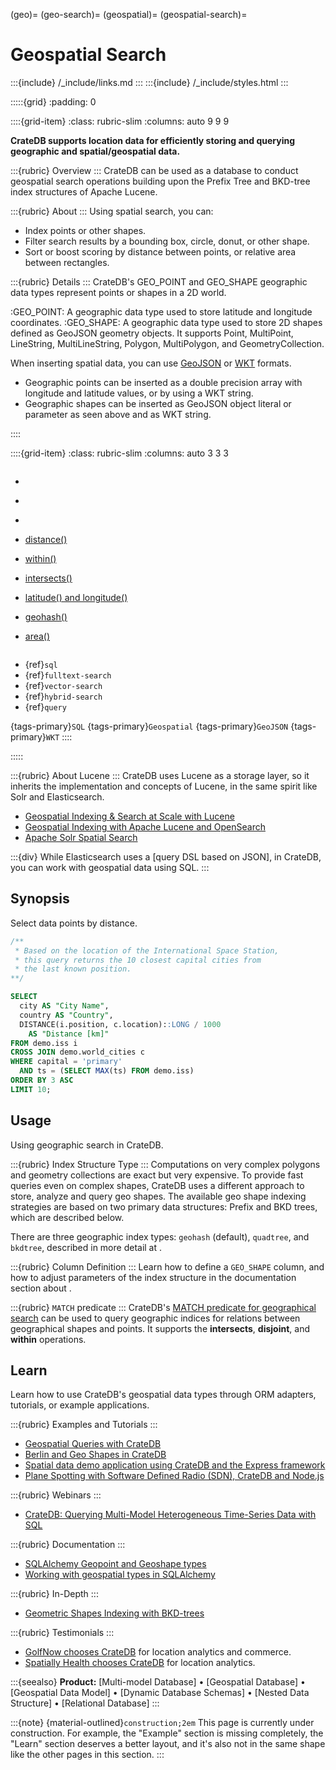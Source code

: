 (geo)=
(geo-search)=
(geospatial)=
(geospatial-search)=

# Geospatial Search

:::{include} /_include/links.md
:::
:::{include} /_include/styles.html
:::


:::::{grid}
:padding: 0

::::{grid-item}
:class: rubric-slim
:columns: auto 9 9 9

**CrateDB supports location data for efficiently storing and querying
geographic and spatial/geospatial data.**

:::{rubric} Overview
:::
CrateDB can be used as a database to conduct geospatial search operations
building upon the Prefix Tree and BKD-tree index structures of Apache Lucene.

:::{rubric} About
:::
Using spatial search, you can:
- Index points or other shapes.
- Filter search results by a bounding box, circle, donut, or other shape.
- Sort or boost scoring by distance between points, or relative area between rectangles.

:::{rubric} Details
:::
CrateDB's GEO_POINT and GEO_SHAPE geographic data types represent points
or shapes in a 2D world.

:GEO_POINT:
    A geographic data type used to store latitude and longitude coordinates.
:GEO_SHAPE:
    A geographic data type used to store 2D shapes defined as GeoJSON geometry
    objects. It supports Point, MultiPoint, LineString, MultiLineString,
    Polygon, MultiPolygon, and GeometryCollection.

When inserting spatial data, you can use [GeoJSON] or [WKT] formats.

- Geographic points can be inserted as a double precision array with longitude and
  latitude values, or by using a WKT string.
- Geographic shapes can be inserted as GeoJSON object literal or parameter as seen
  above and as WKT string.

::::


::::{grid-item}
:class: rubric-slim
:columns: auto 3 3 3

```{rubric} Reference Manual
```
- [](inv:crate-reference#data-types-geo-point)
- [](inv:crate-reference#data-types-geo-shape)
- [](inv:crate-reference#sql_dql_geo_search)

- [distance()](inv:crate-reference#scalar-distance)
- [within()](inv:crate-reference#scalar-within)
- [intersects()](inv:crate-reference#scalar-intersects)
- [latitude() and longitude()](inv:crate-reference#scalar-latitude-longitude)
- [geohash()](inv:crate-reference#scalar-geohash)
- [area()](inv:crate-reference#scalar-area)

```{rubric} Related
```
- {ref}`sql`
- {ref}`fulltext-search`
- {ref}`vector-search`
- {ref}`hybrid-search`
- {ref}`query`

{tags-primary}`SQL`
{tags-primary}`Geospatial`
{tags-primary}`GeoJSON`
{tags-primary}`WKT`
::::

:::::


:::{rubric} About Lucene
:::
CrateDB uses Lucene as a storage layer, so it inherits the implementation
and concepts of Lucene, in the same spirit like Solr and Elasticsearch.

- [Geospatial Indexing & Search at Scale with Lucene]
- [Geospatial Indexing with Apache Lucene and OpenSearch]
- [Apache Solr Spatial Search]

:::{div}
While Elasticsearch uses a [query DSL based on JSON], in CrateDB, you can work
with geospatial data using SQL.
:::


## Synopsis

Select data points by distance.

```sql
/**
 * Based on the location of the International Space Station,
 * this query returns the 10 closest capital cities from
 * the last known position.
**/

SELECT
  city AS "City Name",
  country AS "Country",
  DISTANCE(i.position, c.location)::LONG / 1000
    AS "Distance [km]"
FROM demo.iss i
CROSS JOIN demo.world_cities c
WHERE capital = 'primary'
  AND ts = (SELECT MAX(ts) FROM demo.iss)
ORDER BY 3 ASC
LIMIT 10;
```


## Usage

Using geographic search in CrateDB.

:::{rubric} Index Structure Type
:::
Computations on very complex polygons and geometry collections are exact but
very expensive. To provide fast queries even on complex shapes, CrateDB uses
a different approach to store, analyze and query geo shapes. The available
geo shape indexing strategies are based on two primary data structures: Prefix
and BKD trees, which are described below.

There are three geographic index types: `geohash` (default), `quadtree`, and
`bkdtree`, described in more detail at [](inv:crate-reference#type-geo_shape-index).

:::{rubric} Column Definition
:::
Learn how to define a `GEO_SHAPE` column, and how to adjust parameters of the
index structure in the documentation section about
[](inv:crate-reference#type-geo_shape-definition).

:::{rubric} `MATCH` predicate
:::
CrateDB's [MATCH predicate for geographical search] can be used to query
geographic indices for relations between geographical shapes and points.
It supports the **intersects**, **disjoint**, and **within** operations.


## Learn

Learn how to use CrateDB's geospatial data types through ORM adapters,
tutorials, or example applications.

:::{rubric} Examples and Tutorials
:::
- [Geospatial Queries with CrateDB]
- [Berlin and Geo Shapes in CrateDB]
- [Spatial data demo application using CrateDB and the Express framework]
- [Plane Spotting with Software Defined Radio (SDN), CrateDB and Node.js]

:::{rubric} Webinars
:::
- [CrateDB: Querying Multi-Model Heterogeneous Time-Series Data with SQL]

:::{rubric} Documentation
:::
- [SQLAlchemy Geopoint and Geoshape types]
- [Working with geospatial types in SQLAlchemy]

:::{rubric} In-Depth
:::
- [Geometric Shapes Indexing with BKD-trees]

:::{rubric} Testimonials
:::
- [GolfNow chooses CrateDB] for location analytics and commerce.
- [Spatially Health chooses CrateDB] for location analytics.


:::{seealso} **Product:**
[Multi-model Database] •
[Geospatial Database] •
[Geospatial Data Model] •
[Dynamic Database Schemas] •
[Nested Data Structure] •
[Relational Database]
:::



:::{note}
{material-outlined}`construction;2em` This page is currently under construction.
For example, the "Example" section is missing completely, the "Learn" section
deserves a better layout, and it's also not in the same shape like the other
pages in this section.
:::


[Apache Solr Spatial Search]: https://solr.apache.org/guide/solr/latest/query-guide/spatial-search.html
[Berlin and Geo Shapes in CrateDB]: https://cratedb.com/blog/geo-shapes-in-cratedb
[CrateDB: Querying Multi-Model Heterogeneous Time-Series Data with SQL]: https://cratedb.com/resources/videos/unleashing-the-power-of-multi-model-data-querying-heterogeneous-time-series-data-with-sql-in-cratedb
[GeoJSON]: https://en.wikipedia.org/wiki/GeoJSON
[Geometric Shapes Indexing with BKD-trees]: https://cratedb.com/blog/geometric-shapes-indexing-with-bkd-trees
[Geospatial Indexing & Search at Scale with Lucene]: https://portal.ogc.org/files/?artifact_id=90337
[Geospatial Indexing with Apache Lucene and OpenSearch]: https://talks.osgeo.org/foss4g-2022/talk/KPQ97A/
[Geospatial Queries with CrateDB]: https://cratedb.com/blog/geospatial-queries-with-crate-data
[GolfNow chooses CrateDB]: https://cratedb.com/resources/videos/interview-golfnow-cratedb
[MATCH predicate for geographical search]: inv:crate-reference#sql_dql_geo_match
[Plane Spotting with Software Defined Radio (SDN), CrateDB and Node.js]: https://github.com/crate/devrel-plane-spotting-with-cratedb
[Spatial data demo application using CrateDB and the Express framework]: https://github.com/crate/devrel-shipping-forecast-geo-demo
[Spatially Health chooses CrateDB]: https://cratedb.com/customers/spatially-cratedb-location-analytics
[SQLAlchemy Geopoint and Geoshape types]: inv:sqlalchemy-cratedb#geopoint
[WKT]: https://en.wikipedia.org/wiki/Well-known_text_representation_of_geometry
[Working with geospatial types in SQLAlchemy]: https://cratedb.com/docs/sqlalchemy-cratedb/working-with-types.html#geospatial-types

